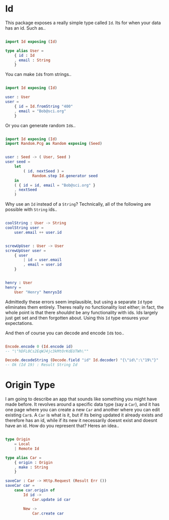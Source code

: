# Id

This package exposes a really simple type called `Id`. Its for when your data has an id. Such as..


```elm

import Id exposing (Id)

type alias User =
    { id : Id 
    , email : String
    }

```

You can make `Id`s from strings..

```elm

import Id exposing (Id)

user : User
user = 
    { id = Id.fromString "400" 
    , email = "Bob@sci.org"
    }

```

Or you can generate random `Id`s..


```elm

import Id exposing (Id)
import Random.Pcg as Random exposing (Seed)


user : Seed -> ( User, Seed )
user seed =
    let
        ( id, nextSeed ) =
            Random.step Id.generator seed
    in
    ( { id = id, email = "Bob@sci.org" }
    , nextSeed
    )

```

Why use an `Id` instead of a `String`? Technically, all of the following are possible with `String` ids..


```elm

coolString : User -> String
coolString user =
    user.email ++ user.id


screwUpUser : User -> User
screwUpUser user =
    { user
        | id = user.email
        , email = user.id
    }


henry : User
henry =
    User "Henry" henrysId

```

Admittedly these errors seem implausible, but using a separate `Id` type eliminates them entirely. Theres really no functionality lost either; in fact, the whole point is that there *shouldnt* be any functionality with ids. Ids largely just get set and then forgotten about. Using this `Id` type ensures your expectations.

And then of course you can decode and encode `Id`s too..

```elm

Encode.encode 0 (Id.encode id)
-- "\"hDFL0Cs2EqWJ4jc3kMtOrKdEUTWh\""

Decode.decodeString (Decode.field "id" Id.decoder) "{\"id\":\"19\"}"
-- Ok (Id 19) : Result String Id

```

# Origin Type

I am going to describe an app that sounds like something you might have made before. It revolves around a specific data type (say a `Car`), and it has one page where you can create a new `Car` and another where you can edit existing `Car`s. A `Car` is what is it, but if its being updated it already exists and therefore has an id, while if its new it necessarily doesnt exist and doesnt have an id. How do you represent that? Heres an idea..


```elm

type Origin
    = Local
    | Remote Id

type alias Car =
    { origin : Origin
    , make : String
    }

saveCar : Car -> Http.Request (Result Err ())
saveCar car =
    case car.origin of
        Id id ->
            Car.update id car

        New ->
            Car.create car

```